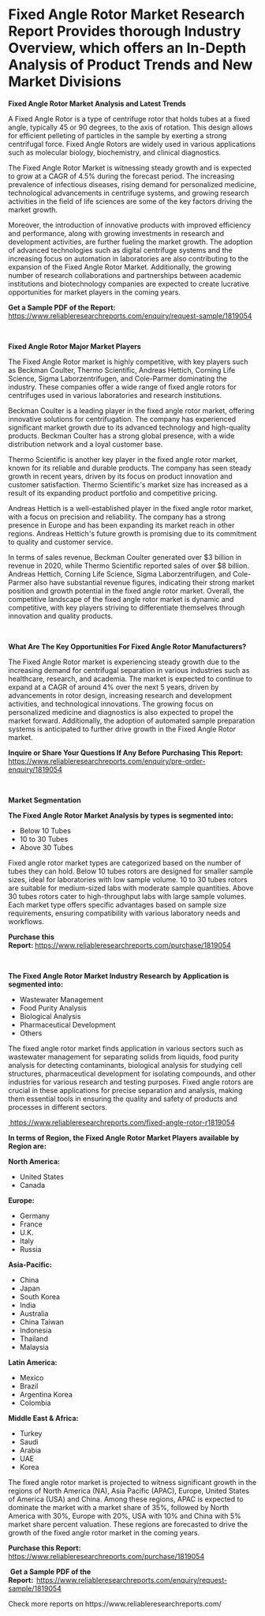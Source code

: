 <p><h1>Fixed Angle Rotor Market Research Report Provides thorough Industry Overview, which offers an In-Depth Analysis of Product Trends and New Market Divisions</h1></p><p><strong>Fixed Angle Rotor Market Analysis and Latest Trends</strong></p>
<p><p>A Fixed Angle Rotor is a type of centrifuge rotor that holds tubes at a fixed angle, typically 45 or 90 degrees, to the axis of rotation. This design allows for efficient pelleting of particles in the sample by exerting a strong centrifugal force. Fixed Angle Rotors are widely used in various applications such as molecular biology, biochemistry, and clinical diagnostics.</p><p>The Fixed Angle Rotor Market is witnessing steady growth and is expected to grow at a CAGR of 4.5% during the forecast period. The increasing prevalence of infectious diseases, rising demand for personalized medicine, technological advancements in centrifuge systems, and growing research activities in the field of life sciences are some of the key factors driving the market growth.</p><p>Moreover, the introduction of innovative products with improved efficiency and performance, along with growing investments in research and development activities, are further fueling the market growth. The adoption of advanced technologies such as digital centrifuge systems and the increasing focus on automation in laboratories are also contributing to the expansion of the Fixed Angle Rotor Market. Additionally, the growing number of research collaborations and partnerships between academic institutions and biotechnology companies are expected to create lucrative opportunities for market players in the coming years.</p></p>
<p><strong>Get a Sample PDF of the Report:&nbsp;</strong> <a href="https://www.reliableresearchreports.com/enquiry/request-sample/1819054">https://www.reliableresearchreports.com/enquiry/request-sample/1819054</a></p>
<p>&nbsp;</p>
<p><strong>Fixed Angle Rotor Major Market Players</strong></p>
<p><p>The Fixed Angle Rotor market is highly competitive, with key players such as Beckman Coulter, Thermo Scientific, Andreas Hettich, Corning Life Science, Sigma Laborzentrifugen, and Cole-Parmer dominating the industry. These companies offer a wide range of fixed angle rotors for centrifuges used in various laboratories and research institutions.</p><p>Beckman Coulter is a leading player in the fixed angle rotor market, offering innovative solutions for centrifugation. The company has experienced significant market growth due to its advanced technology and high-quality products. Beckman Coulter has a strong global presence, with a wide distribution network and a loyal customer base.</p><p>Thermo Scientific is another key player in the fixed angle rotor market, known for its reliable and durable products. The company has seen steady growth in recent years, driven by its focus on product innovation and customer satisfaction. Thermo Scientific's market size has increased as a result of its expanding product portfolio and competitive pricing.</p><p>Andreas Hettich is a well-established player in the fixed angle rotor market, with a focus on precision and reliability. The company has a strong presence in Europe and has been expanding its market reach in other regions. Andreas Hettich's future growth is promising due to its commitment to quality and customer service.</p><p>In terms of sales revenue, Beckman Coulter generated over $3 billion in revenue in 2020, while Thermo Scientific reported sales of over $8 billion. Andreas Hettich, Corning Life Science, Sigma Laborzentrifugen, and Cole-Parmer also have substantial revenue figures, indicating their strong market position and growth potential in the fixed angle rotor market. Overall, the competitive landscape of the fixed angle rotor market is dynamic and competitive, with key players striving to differentiate themselves through innovation and quality products.</p></p>
<p>&nbsp;</p>
<p><strong>What Are The Key Opportunities For Fixed Angle Rotor Manufacturers?</strong></p>
<p><p>The Fixed Angle Rotor market is experiencing steady growth due to the increasing demand for centrifugal separation in various industries such as healthcare, research, and academia. The market is expected to continue to expand at a CAGR of around 4% over the next 5 years, driven by advancements in rotor design, increasing research and development activities, and technological innovations. The growing focus on personalized medicine and diagnostics is also expected to propel the market forward. Additionally, the adoption of automated sample preparation systems is anticipated to further drive growth in the Fixed Angle Rotor market.</p></p>
<p><strong>Inquire or Share Your Questions If Any Before Purchasing This Report:</strong> <a href="https://www.reliableresearchreports.com/enquiry/pre-order-enquiry/1819054">https://www.reliableresearchreports.com/enquiry/pre-order-enquiry/1819054</a></p>
<p>&nbsp;</p>
<p><strong>Market Segmentation</strong></p>
<p><strong>The Fixed Angle Rotor Market Analysis by types is segmented into:</strong></p>
<p><ul><li>Below 10 Tubes</li><li>10 to 30 Tubes</li><li>Above 30 Tubes</li></ul></p>
<p><p>Fixed angle rotor market types are categorized based on the number of tubes they can hold. Below 10 tubes rotors are designed for smaller sample sizes, ideal for laboratories with low sample volume. 10 to 30 tubes rotors are suitable for medium-sized labs with moderate sample quantities. Above 30 tubes rotors cater to high-throughput labs with large sample volumes. Each market type offers specific advantages based on sample size requirements, ensuring compatibility with various laboratory needs and workflows.</p></p>
<p><strong>Purchase this Report:&nbsp;</strong><a href="https://www.reliableresearchreports.com/purchase/1819054">https://www.reliableresearchreports.com/purchase/1819054</a></p>
<p>&nbsp;</p>
<p><strong>The Fixed Angle Rotor Market Industry Research by Application is segmented into:</strong></p>
<p><ul><li>Wastewater Management</li><li>Food Purity Analysis</li><li>Biological Analysis</li><li>Pharmaceutical Development</li><li>Others</li></ul></p>
<p><p>The fixed angle rotor market finds application in various sectors such as wastewater management for separating solids from liquids, food purity analysis for detecting contaminants, biological analysis for studying cell structures, pharmaceutical development for isolating compounds, and other industries for various research and testing purposes. Fixed angle rotors are crucial in these applications for precise separation and analysis, making them essential tools in ensuring the quality and safety of products and processes in different sectors.</p></p>
<p><a href="https://www.reliableresearchreports.com/fixed-angle-rotor-r1819054">&nbsp;https://www.reliableresearchreports.com/fixed-angle-rotor-r1819054</a></p>
<p><strong>In terms of Region, the Fixed Angle Rotor Market Players available by Region are:</strong></p>
<p>
    <p> <strong> North America: </strong>
        <ul>
            <li>United States</li>
            <li>Canada</li>
        </ul>
        </p> 
    <p> <strong> Europe: </strong>
        <ul>
            <li>Germany</li>
            <li>France</li>
            <li>U.K.</li>
            <li>Italy</li>
            <li>Russia</li>
        </ul>
        </p> 
    <p> <strong> Asia-Pacific: </strong>
        <ul>
            <li>China</li>
            <li>Japan</li>
            <li>South Korea</li>
            <li>India</li>
            <li>Australia</li>
            <li>China Taiwan</li>
            <li>Indonesia</li>
            <li>Thailand</li>
            <li>Malaysia</li>
        </ul>
        </p> 
    <p> <strong> Latin America: </strong>
        <ul>
            <li>Mexico</li>
            <li>Brazil</li>
            <li>Argentina Korea</li>
            <li>Colombia</li>
        </ul>
        </p> 
    <p> <strong> Middle East & Africa: </strong>
        <ul>
            <li>Turkey</li>
            <li>Saudi</li>
            <li>Arabia</li>
            <li>UAE</li>
            <li>Korea</li>
        </ul>
    </p>
    </p>
<p><p>The fixed angle rotor market is projected to witness significant growth in the regions of North America (NA), Asia Pacific (APAC), Europe, United States of America (USA) and China. Among these regions, APAC is expected to dominate the market with a market share of 35%, followed by North America with 30%, Europe with 20%, USA with 10% and China with 5% market share percent valuation. These regions are forecasted to drive the growth of the fixed angle rotor market in the coming years.</p></p>
<p><strong>Purchase this Report: </strong><a href="https://www.reliableresearchreports.com/purchase/1819054">https://www.reliableresearchreports.com/purchase/1819054</a></p>
<p>&nbsp;<strong>Get a Sample PDF of the Report:&nbsp;&nbsp;</strong><a href="https://www.reliableresearchreports.com/enquiry/request-sample/1819054">https://www.reliableresearchreports.com/enquiry/request-sample/1819054</a></p>
<p><strong></strong></p>
<p>Check more reports on https://www.reliableresearchreports.com/</p>